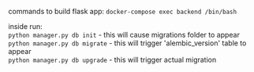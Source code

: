 commands to build flask app:
`docker-compose exec backend /bin/bash`

inside run:  
`python manager.py db init` - this will cause migrations folder to appear  
`python manager.py db migrate` - this will trigger 'alembic_version' table to appear  
`python manager.py db upgrade` - this will trigger actual migration
